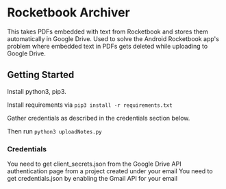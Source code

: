 # Rocketbook Archiver
This takes PDFs embedded with text from Rocketbook and stores them automatically in Google Drive. Used to solve the Android Rocketbook app's problem where embedded text in PDFs gets deleted while uploading to Google Drive.

## Getting Started
Install python3, pip3.

Install requirements via `pip3 install -r requirements.txt`

Gather credentials as described in the credentials section below.

Then run `python3 uploadNotes.py`

### Credentials
You need to get client_secrets.json from the Google Drive API authentication page from a project created under your email
You need to get credentials.json by enabling the Gmail API for your email

